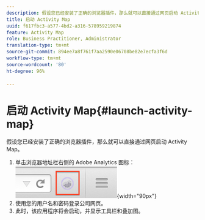 ```yaml
---
description: 假设您已经安装了正确的浏览器插件，那么就可以直接通过网页启动 Activity Map。
title: 启动 Activity Map
uuid: f617fbc3-a577-4bd2-a316-578959219874
feature: Activity Map
role: Business Practitioner, Administrator
translation-type: tm+mt
source-git-commit: 894ee7a8f761f7aa2590e06708be82e7ecfa3f6d
workflow-type: tm+mt
source-wordcount: '80'
ht-degree: 96%

---
```



# 启动 Activity Map{#launch-activity-map}

假设您已经安装了正确的浏览器插件，那么就可以直接通过网页启动 Activity Map。

1. 单击浏览器地址栏右侧的 Adobe Analytics 图标：\
   ![](assets/an_icon.png){width=&quot;90px&quot;}
1. 使用您的用户名和密码登录公司网页。
1. 此时，该应用程序将会启动，并显示工具栏和叠加图。

